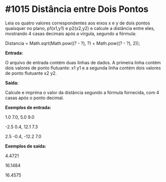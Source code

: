 # #1015 Distância entre Dois Pontos

Leia os quatro valores correspondentes aos eixos x e y de dois pontos quaisquer no plano, p1(x1,y1) e p2(x2,y2) e calcule a distância entre eles, mostrando 4 casas decimais após 
a vírgula, segundo a fórmula:

Distancia = Math.sqrt(Math.pow((? - ?), ?) + Math.pow((? - ?), 2));

**Entrada:**

O arquivo de entrada contém duas linhas de dados. A primeira linha contém dois valores de ponto flutuante: x1 y1 e a segunda linha contém dois valores de ponto flutuante x2 y2.

**Saída:**

Calcule e imprima o valor da distância segundo a fórmula fornecida, com 4 casas após o ponto decimal.

**Exemplos de entrada:**

1.0 7.0, 5.0 9.0

-2.5 0.4, 12.1 7.3

2.5 -0.4, -12.2 7.0

**Exemplos de saída:**

4.4721

16.1484

16.4575
